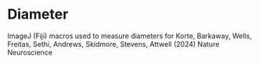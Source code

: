 # Diameter
ImageJ (Fiji) macros used to measure diameters for Korte, Barkaway, Wells, Freitas, Sethi, Andrews, Skidmore, Stevens, Attwell (2024) Nature Neuroscience
